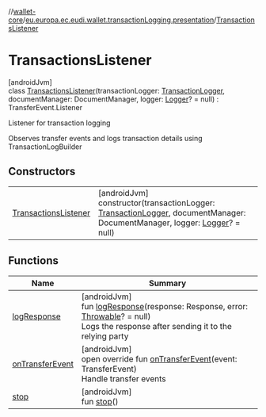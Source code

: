 //[wallet-core](../../../index.md)/[eu.europa.ec.eudi.wallet.transactionLogging.presentation](../index.md)/[TransactionsListener](index.md)

# TransactionsListener

[androidJvm]\
class [TransactionsListener](index.md)(transactionLogger: [TransactionLogger](../../eu.europa.ec.eudi.wallet.transactionLogging/-transaction-logger/index.md), documentManager: DocumentManager, logger: [Logger](../../eu.europa.ec.eudi.wallet.logging/-logger/index.md)? = null) : TransferEvent.Listener

Listener for transaction logging

Observes transfer events and logs transaction details using TransactionLogBuilder

## Constructors

| | |
|---|---|
| [TransactionsListener](-transactions-listener.md) | [androidJvm]<br>constructor(transactionLogger: [TransactionLogger](../../eu.europa.ec.eudi.wallet.transactionLogging/-transaction-logger/index.md), documentManager: DocumentManager, logger: [Logger](../../eu.europa.ec.eudi.wallet.logging/-logger/index.md)? = null) |

## Functions

| Name | Summary |
|---|---|
| [logResponse](log-response.md) | [androidJvm]<br>fun [logResponse](log-response.md)(response: Response, error: [Throwable](https://kotlinlang.org/api/latest/jvm/stdlib/kotlin-stdlib/kotlin/-throwable/index.html)? = null)<br>Logs the response after sending it to the relying party |
| [onTransferEvent](on-transfer-event.md) | [androidJvm]<br>open override fun [onTransferEvent](on-transfer-event.md)(event: TransferEvent)<br>Handle transfer events |
| [stop](stop.md) | [androidJvm]<br>fun [stop](stop.md)() |
